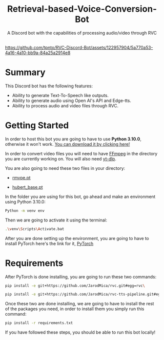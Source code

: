 <div align="center">

<h1>Retrieval-based-Voice-Conversion-Bot</h1>
A Discord bot with the capabilities of processing audio/video through RVC<br><br>
</div>



https://github.com/tpnto/RVC-Discord-Bot/assets/122957904/5a770a53-4a16-4a10-bb9a-84a25a2914e8



# Summary
This Discord bot has the following features:
+ Ability to generate Text-To-Speech like outputs.
+ Ability to generate audio using Open AI's API and Edge-tts.
+ Ability to process audio and video files through RVC.

# Getting Started
In order to host this bot you are going to have to use **Python 3.10.0**, otherwise it won't work. 
[You can download it by clicking here!](https://www.python.org/downloads/release/python-3100/)

In order to convert video files you will need to have [FFmpeg](https://ffmpeg.org/download.html) in the directory you are currently working on.
You will also need [yt-dlp](https://github.com/yt-dlp/yt-dlp/releases).

You are also going to need these two files in your directory:

+ [rmvpe.pt](https://huggingface.co/lj1995/VoiceConversionWebUI/blob/main/rmvpe.pt)

+ [hubert_base.pt](https://huggingface.co/lj1995/VoiceConversionWebUI/blob/main/hubert_base.pt)

In the folder you are using for this bot, go ahead and make an environment using Python 3.10.0:
```bash
Python -m venv env
```
Then we are going to activate it using the terminal: 
```bash
.\venv\Scripts\Activate.bat
```
After you are done setting up the environment, you are going to have to install PyTorch here's the link for it, [PyTorch](https://pytorch.org/get-started/locally/)
# Requirements
After PyTorch is done installing, you are going to run these two commands:
``` bash
pip install -e git+https://github.com/JarodMica/rvc.git#egg=rvc\
```
``` bash
pip install -e git+https://github.com/JarodMica/rvc-tts-pipeline.git#egg=rvc_tts_pipe
```
Once these two are done installing, we are going to have to install the rest of the packages you need, in order to install them you simply run this command:
``` bash
pip install -r requirements.txt
```

If you have followed these steps, you should be able to run this bot locally!
